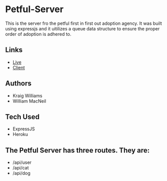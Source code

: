 # Petful-Server

This is the server fro the petful first in first out adoption agency. It was built using expressjs and it uitilizes a queue data structure to ensure the proper order of adoption is adhered to. 

## Links
 - [Live](https://petful-pearl.now.sh/)  
 - [Client](https://github.com/Bilbertius/pfe)

## Authors

 - Kraig Williams
 - William MacNeil

## Tech Used

- ExpressJS
- Heroku

## The Petful Server has three routes. They are: </br> 
- /api/user
- /api/cat
- /api/dog
